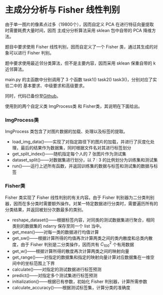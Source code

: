 # 主成分分析与 Fisher 线性判别

由于单一图片的像素点过多（19800个），因而自定义 PCA 在进行特征向量提取时需要耗费大量时间，因而 主成分分析算法采用 sklean 包中自带的 PCA 降维方法。

题目中要求使用 Fisher 线性判别，因而自定义了一个 Fisher 类，通过其生成的对象可以进行 Fisher 判别。

题中要求使用最近邻分类算法，但不是主要内容，因而采用 sklean 保重自带的 k 近邻算法。

main.py 的主函数中分别调用了 3 个函数 task1() task2() task3()，分别对应了实验二中的 基本要求、中级要求和高级要求。

同时，代码已备份至[Github](https://github.com/Mundanity-fc/PCA_with_Fisher_on_AR_Face_Database)。

使用到的两个自定义类 ImgProcess类 和 Fisher类，其说明在下面给出。

### ImgProcess类

ImgProcess 类包含了对图片数据的加载、处理以及标签的提取。

- load_img_data()——实现了对指定路径下的图片的加载，并进行了灰度化处理，最后的结果作为数据集，同时根据文件名对其进行标签划分
- get_split_index()——随机指定每个人的 7 张图片作为测试集
- dataset_split()——对数据集进行划分，以 7 : 3 的比例划分为训练集和测试集
- run()——运行上述所有函数，并返回训练集的数据与标签和测试集的数据与标签

### Fisher类

Fisher 类实现了 Fisher 线性判别的有关内容。由于 Fisher 判别器为二分类判别器，因而在多分类时需要额外操作。对某一特定数据进行分类时，需要遍历所有的分类结果，并返回被划分次数最多的类别。

- reshape_dataset()——根据标签内容，对同类的测试数据集进行聚合，相同类别的数据集的 ndarry 保存至同一个 list 当中。
- get_mean()——对每一类的数据进行均值计算
- get_sw()——根据计算所得的均值再次计算两类之间的类内散度和总类内散度，由于 Fisher 判别是二分类操作，因而共有 $C_{100}^{2}$ 个有用数据
- get_w()——根据计算所得的散度再次计算两类之间的映射向量
- get_range()——对指定的数据集和指定的映射向量计算对应数据集在一维空间中的坐标范围上下界
- calculate()——对指定的测试数据进行标签预测
- predict()——对指定多个测试集进行标签预测
- initialization()——根据已有参数，初始化 Fisher 判别器，计算所需参数
- calculate_accuracy()——根据测试标签集，计算分类的准确度